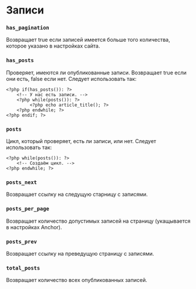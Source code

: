 # Записи

### `has_pagination`

Возвращает true если записей имеется больше того количества, которое указано в настройках сайта.

### `has_posts`

Проверяет, имеются ли опубликованные записи. Возвращает true если они есть, false если нет. Следует использовать так:

	<?php if(has_posts()): ?>
		<!-- У нас есть записи. -->
		<?php while(posts()): ?>
			 <?php echo article_title(); ?>
		<?php endwhile; ?>
	<?php endif; ?>

### `posts`

Цикл, который проверяет, есть ли записи, или нет. Следует использовать так:

	<?php while(posts()): ?>
		<!-- Создаём цикл. -->
	<?php endwhile; ?>

### `posts_next`

Возвращает ссылку на следущую старницу с записями.

### `posts_per_page`

Возвращает количество допустимых записей на страницу (укащывается в настройках Anchor).

### `posts_prev`

Возвращает ссылку на преведущую страницу с записями.

### `total_posts`

Возвращает количество всех опубликованных записей.